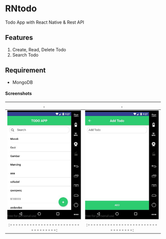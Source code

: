# RNtodo
Todo App with React Native & Rest API

## Features
1. Create, Read, Delete Todo
2. Search Todo

## Requirement
- MongoDB

#### Screenshots
.                                   |  .                        
:----------------------------------:|:----------------------------------:
![screenshots1](screenshots/1.jpg)  | ![screenshots2](screenshots/2.jpg)  
:----------------------------------:|:---------------------------------:
